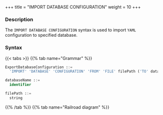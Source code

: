+++
title = "IMPORT DATABASE CONFIGURATION"
weight = 10
+++

### Description

The `IMPORT DATABASE CONFIGURATION` syntax is used to import `YAML` configuration to specified database.

### Syntax

{{< tabs >}}
{{% tab name="Grammar" %}}
```sql
ExportDatabaseConfiguration ::=
  'IMPORT' 'DATABASE' 'CONFIGURATION' 'FROM' 'FILE' filePath ('TO' databaseName)?

databaseName ::=
  identifier

filePath ::=
  string
```
{{% /tab %}}
{{% tab name="Railroad diagram" %}}
<iframe frameborder="0" name="diagram" id="diagram" width="100%" height="100%"></iframe>
{{% /tab %}}
{{< /tabs >}}

### Supplement

- When `databaseName` is not specified, the default is the currently used `DATABASE`. If `DATABASE` is not used, `No database selected` will be prompted.

- The `IMPORT DATABASE CONFIGURATION` syntax only supports import operations on empty database.

### Example

- Import the configuration in `YAML` into the specified database

```sql
IMPORT DATABASE CONFIGURATION FROM FILE "/xxx/config_sharding_db.yaml" TO sharding_db;
```

- Import the configuration in `YAML` into the current database

```sql
IMPORT DATABASE CONFIGURATION FROM FILE "/xxx/config_sharding_db.yaml";
```

### Reserved word

`IMPORT`, `DATABASE`, `CONFIGURATION`, `FROM`, `FILE`, `TO`

### Related links

- [Reserved word](/en/reference/distsql/syntax/reserved-word/)
